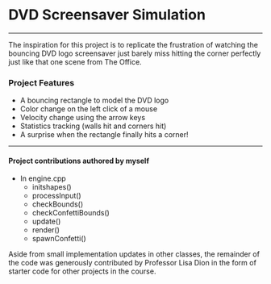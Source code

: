# DVD Screensaver Simulation
_____________________________________________
The inspiration for this project is to replicate the frustration of watching
the bouncing DVD logo screensaver just barely miss hitting the corner perfectly
just like that one scene from The Office.

### Project Features
- A bouncing rectangle to model the DVD logo
- Color change on the left click of a mouse
- Velocity change using the arrow keys
- Statistics tracking (walls hit and corners hit)
- A surprise when the rectangle finally hits a corner!

_____________________________________________
#### Project contributions authored by myself
- In engine.cpp
  - initshapes()
  - processInput()
  - checkBounds()
  - checkConfettiBounds()
  - update()
  - render()
  - spawnConfetti()

Aside from small implementation updates in other classes, the remainder of the
code was generously contributed by Professor Lisa Dion in the form of starter 
code for other projects in the course.


